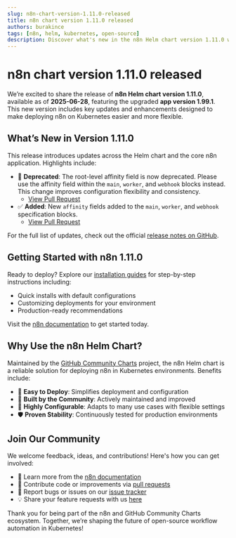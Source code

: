 ```yaml
---
slug: n8n-chart-version-1.11.0-released
title: n8n chart version 1.11.0 released
authors: burakince
tags: [n8n, helm, kubernetes, open-source]
description: Discover what's new in the n8n Helm chart version 1.11.0 with app version 1.99.1, featuring improvements and updated deployment configurations.
---
```


# n8n chart version 1.11.0 released

We’re excited to share the release of **n8n Helm chart version 1.11.0**, available as of **2025-06-28**, featuring the upgraded **app version 1.99.1**. This new version includes key updates and enhancements designed to make deploying n8n on Kubernetes easier and more flexible.

## What’s New in Version 1.11.0

This release introduces updates across the Helm chart and the core n8n application. Highlights include:

- 🛑 **Deprecated**: The root-level affinity field is now deprecated. Please use the affinity field within the `main`, `worker`, and `webhook` blocks instead. This change improves configuration flexibility and consistency.
  - [View Pull Request](https://github.com/community-charts/helm-charts/pull/150)
- ✅ **Added**: New `affinity` fields added to the `main`, `worker`, and `webhook` specification blocks.
  - [View Pull Request](https://github.com/community-charts/helm-charts/pull/150)

For the full list of updates, check out the official [release notes on GitHub](https://github.com/community-charts/helm-charts/releases/tag/n8n-1.11.0).

<!-- truncate -->

## Getting Started with n8n 1.11.0

Ready to deploy? Explore our [installation guides](https://community-charts.github.io/docs/category/n8n) for step-by-step instructions including:

- Quick installs with default configurations
- Customizing deployments for your environment
- Production-ready recommendations

Visit the [n8n documentation](https://community-charts.github.io/docs/category/n8n) to get started today.

## Why Use the n8n Helm Chart?

Maintained by the [GitHub Community Charts](https://github.com/community-charts/helm-charts) project, the n8n Helm chart is a reliable solution for deploying n8n in Kubernetes environments. Benefits include:

- 🚀 **Easy to Deploy**: Simplifies deployment and configuration
- 🤝 **Built by the Community**: Actively maintained and improved
- 🔧 **Highly Configurable**: Adapts to many use cases with flexible settings
- 🛡️ **Proven Stability**: Continuously tested for production environments

## Join Our Community

We welcome feedback, ideas, and contributions! Here's how you can get involved:

- 📘 Learn more from the [n8n documentation](https://community-charts.github.io/docs/category/n8n)
- 🔧 Contribute code or improvements via [pull requests](https://github.com/community-charts/helm-charts)
- 🐞 Report bugs or issues on our [issue tracker](https://github.com/community-charts/helm-charts/issues)
- 💡 Share your feature requests with us [here](https://github.com/community-charts/helm-charts/issues/new)

Thank you for being part of the n8n and GitHub Community Charts ecosystem. Together, we’re shaping the future of open-source workflow automation in Kubernetes!